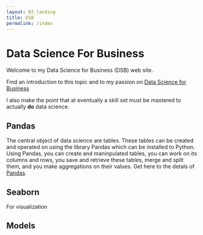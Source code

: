 ```yaml
---
layout: 03_landing
title: DSB
permalink: /index
---
```


# Data Science For Business

Welcome to my Data Science for Business (DSB) web site.

Find an introduction to this topic and to my passion on [Data Science for Business]()

I also make the point that at eventually a skill set must be mastered to actually **do** data science.

## Pandas

The central object of data science are tables. These tables can be created and operated on using the library Pandas which can be installed to Python.
Using Pandas, you can create and maninpulated tables, you can work on its columns and rows, you save and retrieve these tables, merge and split them, and you make aggregations on their values.
Get here to the detals of [Pandas](pandas).


## Seaborn

For visualization


## Models








